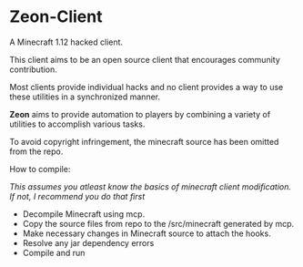 # Zeon-Client
A Minecraft 1.12 hacked client. 

This client aims to be an open source client that encourages community contribution.

Most clients provide individual hacks and no client provides a way to use these utilities in a synchronized manner.

**Zeon** aims to provide automation to players by combining a variety of utilities to accomplish various tasks.

To avoid copyright infringement, the minecraft source has been omitted from the repo.

How to compile:

  *This assumes you atleast know the basics of minecraft client modification. If not, I recommend you do that first*
  * Decompile Minecraft using mcp.
  * Copy the source files from repo to the /src/minecraft generated by mcp.
  * Make necessary changes in Minecraft source to attach the hooks.
  * Resolve any jar dependency errors
  * Compile and run

